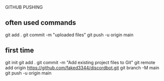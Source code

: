 GITHUB PUSHING

often used commands
----------------------------
git add .
git commit -m "uploaded files"
git push -u origin main

first time
------------------------------
git init
git add .
git commit -m "Add existing project files to Git"
git remote add origin https://github.com/faked3344/discordbot.git
git branch -M main
git push -u origin main

